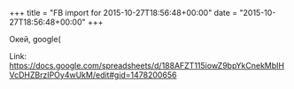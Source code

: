 +++
title = "FB import for 2015-10-27T18:56:48+00:00"
date = "2015-10-27T18:56:48+00:00"
+++

Окей, google(


Link: <a href="https://docs.google.com/spreadsheets/d/188AFZT115iowZ9bpYkCnekMbIHVcDHZBrzIPOy4wUkM/edit#gid=1478200656">https://docs.google.com/spreadsheets/d/188AFZT115iowZ9bpYkCnekMbIHVcDHZBrzIPOy4wUkM/edit#gid=1478200656</a>
